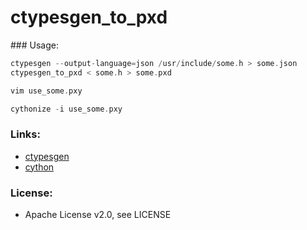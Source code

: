 # ctypesgen\_to\_pxd

### Usage:

```c
ctypesgen --output-language=json /usr/include/some.h > some.json
ctypesgen_to_pxd < some.h > some.pxd

vim use_some.pxy

cythonize -i use_some.pxy
```

### Links:

* [ctypesgen](https://github.com/davidjamesca/ctypesgen)
* [cython](http://cython.org/)

### License:

* Apache License v2.0, see LICENSE
